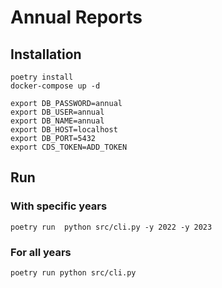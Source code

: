 # Annual Reports

## Installation
```
poetry install
docker-compose up -d

export DB_PASSWORD=annual
export DB_USER=annual
export DB_NAME=annual
export DB_HOST=localhost
export DB_PORT=5432
export CDS_TOKEN=ADD_TOKEN
```

## Run
### With specific years
```
poetry run  python src/cli.py -y 2022 -y 2023
```

### For all years
```
poetry run python src/cli.py
```
